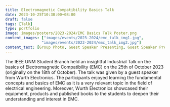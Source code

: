 ```yaml
---
title: Electromagnetic Compatibility Basics Talk
date: 2023-10-25T10:30:00+08:00
draft: false
tags: [Talk]
type: portfolio
image: images/posters/2023-2024/EMC Basics Talk Poster.png
content_images: ["images/events/2023-2024/emc_talk_img1.jpg",
                "images/events/2023-2024/emc_talk_img2.jpg"]
content_text: [Group Photo, Guest Speaker Presenting, Guest Speaker Presenting]
---
```


The IEEE UNM Student Branch held an insightful Industrial Talk on the basics of Electromagnetic Compatibility (EMC) on the 25th of October 2023 (originally on the 18th of October). The talk was given by a guest speaker from Wurth Electronics. The participants enjoyed learning the fundamental concepts and basics of EMC as it is a very relevant topic in the field of electrical engineering. Moreover, Wurth Electronics showcased their equipment, products and published books to the students to deepen their understanding and interest in EMC.